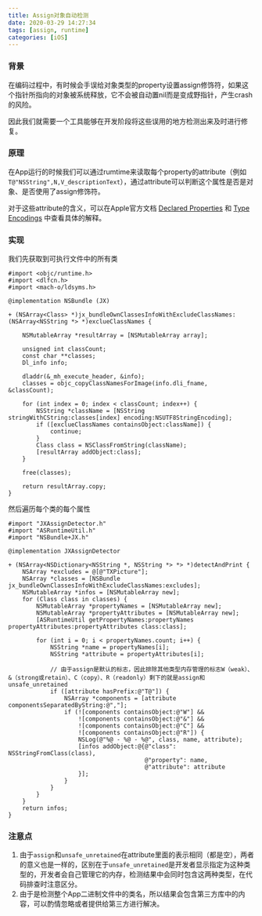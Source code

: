 ```yaml
---
title: Assign对象自动检测
date: 2020-03-29 14:27:34
tags: [assign, runtime]
categories: [iOS]
---
```


### 背景

在编码过程中，有时候会手误给对象类型的property设置assign修饰符，如果这个指针所指向的对象被系统释放，它不会被自动置nil而是变成野指针，产生crash的风险。

因此我们就需要一个工具能够在开发阶段将这些误用的地方检测出来及时进行修复。



### 原理

在App运行的时候我们可以通过rumtime来读取每个property的attribute（例如`T@"NSString",N,V_descriptionText`），通过attribute可以判断这个属性是否是对象、是否使用了assign修饰符。

对于这些attribute的含义，可以在Apple官方文档 [Declared Properties](https://developer.apple.com/library/archive/documentation/Cocoa/Conceptual/ObjCRuntimeGuide/Articles/ocrtPropertyIntrospection.html) 和 [Type Encodings](https://developer.apple.com/library/archive/documentation/Cocoa/Conceptual/ObjCRuntimeGuide/Articles/ocrtTypeEncodings.html#//apple_ref/doc/uid/TP40008048-CH100-SW1) 中查看具体的解释。



### 实现

我们先获取到可执行文件中的所有类

```objc
#import <objc/runtime.h>
#import <dlfcn.h>
#import <mach-o/ldsyms.h>

@implementation NSBundle (JX)
  
+ (NSArray<Class> *)jx_bundleOwnClassesInfoWithExcludeClassNames:(NSArray<NSString *> *)exclueClassNames {
    
    NSMutableArray *resultArray = [NSMutableArray array];
    
    unsigned int classCount;
    const char **classes;
    Dl_info info;
    
    dladdr(&_mh_execute_header, &info);
    classes = objc_copyClassNamesForImage(info.dli_fname, &classCount);
    
    for (int index = 0; index < classCount; index++) {
        NSString *className = [NSString stringWithCString:classes[index] encoding:NSUTF8StringEncoding];
        if ([exclueClassNames containsObject:className]) {
            continue;
        }
        Class class = NSClassFromString(className);
        [resultArray addObject:class];
    }
    
    free(classes);
    
    return resultArray.copy;
}
```

然后遍历每个类的每个属性

```objc
#import "JXAssignDetector.h"
#import "ASRuntimeUtil.h"
#import "NSBundle+JX.h"

@implementation JXAssignDetector

+ (NSArray<NSDictionary<NSString *, NSString *> *> *)detectAndPrint {
    NSArray *excludes = @[@"TXPicture"];
    NSArray *classes = [NSBundle jx_bundleOwnClassesInfoWithExcludeClassNames:excludes];
    NSMutableArray *infos = [NSMutableArray new];
    for (Class class in classes) {
        NSMutableArray *propertyNames = [NSMutableArray new];
        NSMutableArray *propertyAttributes = [NSMutableArray new];
        [ASRuntimeUtil getPropertyNames:propertyNames propertyAttributes:propertyAttributes class:class];
        
        for (int i = 0; i < propertyNames.count; i++) {
            NSString *name = propertyNames[i];
            NSString *attribute = propertyAttributes[i];
            
            // 由于assign是默认的标志，因此排除其他类型内存管理的标志W（weak）、&（strong或retain）、C（copy）、R（readonly）剩下的就是assign和unsafe_unretained
            if ([attribute hasPrefix:@"T@"]) {
                NSArray *components = [attribute componentsSeparatedByString:@","];
                if (![components containsObject:@"W"] &&
                    ![components containsObject:@"&"] &&
                    ![components containsObject:@"C"] &&
                    ![components containsObject:@"R"]) {
                    NSLog(@"%@ - %@ - %@", class, name, attribute);
                    [infos addObject:@{@"class": NSStringFromClass(class),
                                       @"property": name,
                                       @"attribute": attribute
                    }];
                }
            }
        }
    }
    return infos;
}
```



### 注意点

1. 由于`assign`和`unsafe_unretained`在attribute里面的表示相同（都是空），两者的意义也是一样的，区别在于`unsafe_unretained`是开发者显示指定为这种类型的，开发者会自己管理它的内存，检测结果中会同时包含这两种类型，在代码排查时注意区分。
2. 由于是检测整个App二进制文件中的类名，所以结果会包含第三方库中的内容，可以酌情忽略或者提供给第三方进行解决。